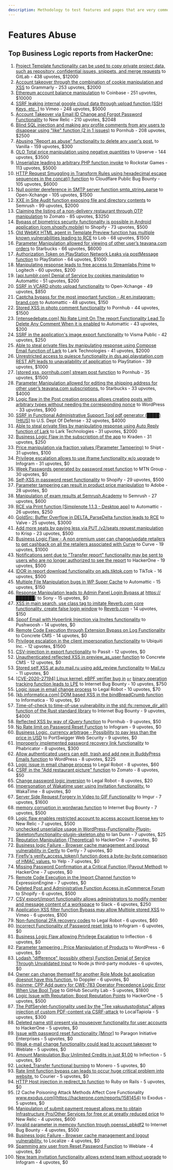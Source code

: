```yaml
---
description: Methodology to test features and pages that are very common
---
```


# Features Abuse

## Top Business Logic reports from HackerOne:

1. [Project Template functionality can be used to copy private project data, such as repository, confidential issues, snippets, and merge requests](https://hackerone.com/reports/689314) to GitLab - 438 upvotes, $12000
2. [Account takeover through the combination of cookie manipulation and XSS](https://hackerone.com/reports/534450) to Grammarly - 253 upvotes, $2000
3. [Ethereum account balance manipulation](https://hackerone.com/reports/300748) to Coinbase - 251 upvotes, $10000
4. [SSRF leaking internal google cloud data through upload function \[SSH Keys, etc..\]](https://hackerone.com/reports/549882) to Vimeo - 248 upvotes, $5000
5. [Account Takeover via Email ID Change and Forgot Password Functionality](https://hackerone.com/reports/1089467) to New Relic - 210 upvotes, $2048
6. [Blind SQL injection and making any profile comments from any users to disappear using "like" function (2 in 1 issues)](https://hackerone.com/reports/363815) to Pornhub - 208 upvotes, $2500
7. [Abusing "Report as abuse" functionality to delete any user's post.](https://hackerone.com/reports/411075) to Vanilla - 159 upvotes, $300
8. [OLO Total price manipulation using negative quantities](https://hackerone.com/reports/364843) to Upserve - 144 upvotes, $3500
9. [Unserialize leading to arbitrary PHP function invoke](https://hackerone.com/reports/210741) to Rockstar Games - 113 upvotes, $5000
10. [HTTP Request Smuggling in Transform Rules using hexadecimal escape sequences in the concat() function](https://hackerone.com/reports/1478633) to Cloudflare Public Bug Bounty - 105 upvotes, $6000
11. [Null pointer dereference in SMTP server function smtp\_string\_parse](https://hackerone.com/reports/827729) to Open-Xchange - 105 upvotes, $1500
12. [XXE in Site Audit function exposing file and directory contents](https://hackerone.com/reports/312543) to Semrush - 99 upvotes, $2000
13. [Claiming the listing of a non-delivery restaurant through OTP manipulation](https://hackerone.com/reports/1330529) to Zomato - 85 upvotes, $3250
14. [Bypass of biometrics security functionality is possible in Android application (com.shopify.mobile)](https://hackerone.com/reports/637194) to Shopify - 73 upvotes, $500
15. [Old WebKit HTML agent in Template Preview function has multiple known vulnerabilities leading to RCE](https://hackerone.com/reports/520717) to Lob - 68 upvotes, $1500
16. [Parameter Manipulation allowed for viewing of other user’s teavana.com orders](https://hackerone.com/reports/141090) to Starbucks - 66 upvotes, $6000
17. [Authorization Token on PlayStation Network Leaks via postMessage function](https://hackerone.com/reports/826394) to PlayStation - 64 upvotes, $1000
18. [Manipulating response leads to free access to Streamlabs Prime](https://hackerone.com/reports/1070510) to Logitech - 60 upvotes, $200
19. [\[api.tumblr.com\] Denial of Service by cookies manipulation](https://hackerone.com/reports/1005421) to Automattic - 51 upvotes, $200
20. [SSRF in VCARD photo upload functionality](https://hackerone.com/reports/296045) to Open-Xchange - 49 upvotes, $850
21. [Captcha bypass for the most important function - At en.instagram-brand.com](https://hackerone.com/reports/206653) to Automattic - 48 upvotes, $150
22. [Stored XSS in photo comment functionality](https://hackerone.com/reports/172227) to Pornhub - 44 upvotes, $1500
23. [\[intensedebate.com\] No Rate Limit On The report Functionality Lead To Delete Any Comment When it is enabled](https://hackerone.com/reports/1051734) to Automattic - 43 upvotes, $200
24. [SSRF in the application's image export functionality](https://hackerone.com/reports/816848) to Visma Public - 42 upvotes, $250
25. [Able to steal private files by manipulating response using Compose Email function of Lark](https://hackerone.com/reports/1373784) to Lark Technologies - 41 upvotes, $2000
26. [Unrestricted access to quiesce functionality in dss.api.playstation.com REST API leads to unavailability of application](https://hackerone.com/reports/993722) to PlayStation - 39 upvotes, $1000
27. [\[stored xss, pornhub.com\] stream post function](https://hackerone.com/reports/138075) to Pornhub - 35 upvotes, $1500
28. [Parameter Manipulation allowed for editing the shipping address for other user’s teavana.com subscriptions.](https://hackerone.com/reports/141120) to Starbucks - 33 upvotes, $4000
29. [Logic flaw in the Post creation process allows creating posts with arbitrary types without needing the corresponding nonce](https://hackerone.com/reports/404323) to WordPress - 33 upvotes, $900
30. [SSRF in Functional Administrative Support Tool pdf generator (████) \[HtUS\]](https://hackerone.com/reports/1628209) to U.S. Dept Of Defense - 32 upvotes, $4000
31. [Able to steal private files by manipulating response using Auto Reply function of Lark](https://hackerone.com/reports/1387320) to Lark Technologies - 31 upvotes, $2000
32. [Business Logic Flaw in the subscription of the app](https://hackerone.com/reports/1505189) to Kraden - 31 upvotes, $250
33. [Price manipulation via fraction values (Parameter Tampering)](https://hackerone.com/reports/388564) to Shipt - 31 upvotes, $100
34. [Privilege escalation allows to use iframe functionality w/o upgrade](https://hackerone.com/reports/594080) to Infogram - 31 upvotes, $0
35. [Week Passwords generated by password reset function](https://hackerone.com/reports/765031) to MTN Group - 30 upvotes, $0
36. [Self-XSS in password reset functionality](https://hackerone.com/reports/286667) to Shopify - 29 upvotes, $500
37. [Parameter tampering can result in product price manipulation](https://hackerone.com/reports/218748) to Adobe - 28 upvotes, $0
38. [Manipulation of exam results at Semrush.Academy](https://hackerone.com/reports/662583) to Semrush - 27 upvotes, $600
39. [RCE via Print function \[Simplenote 1.1.3 - Desktop app\]](https://hackerone.com/reports/358049) to Automattic - 26 upvotes, $250
40. [GoldSrc: Buffer Overflow in DELTA\_ParseDelta function leads to RCE](https://hackerone.com/reports/484745) to Valve - 25 upvotes, $3000
41. [Add more seats by paying less via PUT /v2/seats request manipulation](https://hackerone.com/reports/1446090) to Krisp - 23 upvotes, $500
42. [Business Logic Flaw - A non premium user can change/update retailers to get cashback on all the retailers associated with Curve](https://hackerone.com/reports/672487) to Curve - 19 upvotes, $1000
43. [Notifications sent due to "Transfer report" functionality may be sent to users who are no longer authorized to see the report](https://hackerone.com/reports/442843) to HackerOne - 19 upvotes, $500
44. [IDOR in report download functionality on ads.tiktok.com](https://hackerone.com/reports/1559739) to TikTok - 16 upvotes, $500
45. [Multiple File Manipulation bugs in WP Super Cache](https://hackerone.com/reports/240886) to Automattic - 15 upvotes, $150
46. [Response Manipulation leads to Admin Panel Login Bypass at](https://hackerone.com/reports/1508661) [https://██████/](https://xn--4zhaaaaa/) to Sony - 15 upvotes, $0
47. [XSS in main search, use class tag to imitate Reverb.com core functionality, create false login window](https://hackerone.com/reports/351376) to [Reverb.com](http://reverb.com/) - 14 upvotes, $150
48. [Spoof Email with Hyperlink Injection via Invites functionality](https://hackerone.com/reports/182008) to Pushwoosh - 14 upvotes, $0
49. [Remote Code Execution through Extension Bypass on Log Functionality](https://hackerone.com/reports/841947) to Concrete CMS - 14 upvotes, $0
50. [Privilege escalation in the client impersonation functionality](https://hackerone.com/reports/221454) to Ubiquiti Inc. - 12 upvotes, $1500
51. [CSV-injection in export functionality](https://hackerone.com/reports/335447) to Passit - 12 upvotes, $0
52. [Unauthenticated reflected XSS in preview\_as\_user function](https://hackerone.com/reports/643442) to Concrete CMS - 12 upvotes, $0
53. [Stored self XSS at auto.mail.ru using add\_review functionality](https://hackerone.com/reports/914286) to [Mail.ru](http://mail.ru/) - 11 upvotes, $0
54. [\[CVE-2020-27194\] Linux kernel: eBPF verifier bug in](https://hackerone.com/reports/1010340) [`or`](https://hackerone.com/reports/1010340) [binary operation tracking function leads to LPE](https://hackerone.com/reports/1010340) to Internet Bug Bounty - 10 upvotes, $750
55. [Logic issue in email change process](https://hackerone.com/reports/265931) to Legal Robot - 10 upvotes, $70
56. [\[kb.informatica.com\] DOM based XSS in the bindBreadCrumb function](https://hackerone.com/reports/189834) to Informatica - 10 upvotes, $0
57. [Time-of-check to time-of-use vulnerability in the std::fs::remove\_dir\_all() function of the Rust standard library](https://hackerone.com/reports/1520931) to Internet Bug Bounty - 9 upvotes, $4000
58. [Reflected XSS by way of jQuery function](https://hackerone.com/reports/141493) to Pornhub - 9 upvotes, $50
59. [No Rate limit on Password Reset Function](https://hackerone.com/reports/280389) to Infogram - 9 upvotes, $0
60. [Business Logic, currency arbitrage - Possibility to pay less than the price in USD](https://hackerone.com/reports/1677155) to PortSwigger Web Security - 9 upvotes, $0
61. [Improperly implemented password recovery link functionality](https://hackerone.com/reports/809) to Phabricator - 8 upvotes, $300
62. [Allow authenticated users can edit, trash,and add new in BuddyPress Emails function](https://hackerone.com/reports/833782) to WordPress - 8 upvotes, $225
63. [Logic issue in email change process](https://hackerone.com/reports/266017) to Legal Robot - 8 upvotes, $60
64. [CSRF in the "Add restaurant picture" function](https://hackerone.com/reports/169699) to Zomato - 8 upvotes, $50
65. [Change password logic inversion](https://hackerone.com/reports/255679) to Legal Robot - 8 upvotes, $20
66. [Impersonation of Wakatime user using Invitation functionality.](https://hackerone.com/reports/257119) to WakaTime - 8 upvotes, $0
67. [Server Side Request Forgery In Video to GIF Functionality](https://hackerone.com/reports/91816) to Imgur - 7 upvotes, $1600
68. [memory corruption in wordwrap function](https://hackerone.com/reports/167910) to Internet Bug Bounty - 7 upvotes, $500
69. [Logic flaw enables restricted account to access account license key](https://hackerone.com/reports/200576) to New Relic - 7 upvotes, $500
70. [unchecked unserialize usage in WordPress-Functionality-Plugin-Skeleton/functionality-plugin-skeleton.php](https://hackerone.com/reports/185907) to Ian Dunn - 7 upvotes, $25
71. [Reputation Manipulation (Theoretical)](https://hackerone.com/reports/132057) to HackerOne - 7 upvotes, $0
72. [Business logic Failure - Browser cache management and logout vulnerability in Certly](https://hackerone.com/reports/158270) to Certly - 7 upvotes, $0
73. [Firefly's verify\_access\_token() function does a byte-by-byte comparison of HMAC values.](https://hackerone.com/reports/240958) to Yelp - 7 upvotes, $0
74. [Missing Password Confirmation at a Critical Function (Payout Method)](https://hackerone.com/reports/303299) to HackerOne - 7 upvotes, $0
75. [Remote Code Execution in the Import Channel function](https://hackerone.com/reports/236607) to ExpressionEngine - 7 upvotes, $0
76. [Deleted Post and Administrative Function Access in eCommerce Forum](https://hackerone.com/reports/167846) to Shopify - 6 upvotes, $500
77. [CSV export/import functionality allows administrators to modify member and message content of a workspace](https://hackerone.com/reports/1661310) to Slack - 6 upvotes, $250
78. [Application XSS filter function Bypass may allow Multiple stored XSS](https://hackerone.com/reports/44217) to Vimeo - 6 upvotes, $100
79. [Non-functional 2FA recovery codes](https://hackerone.com/reports/249337) to Legal Robot - 6 upvotes, $60
80. [Incorrect Functionality of Password reset links](https://hackerone.com/reports/280529) to Infogram - 6 upvotes, $0
81. [Business Logic Flaw allowing Privilege Escalation](https://hackerone.com/reports/280914) to Inflection - 6 upvotes, $0
82. [Parameter tampering : Price Manipulation of Products](https://hackerone.com/reports/682344) to WordPress - 6 upvotes, $0
83. [Lodash "difference" (possibly others) Function Denial of Service Through Unvalidated Input](https://hackerone.com/reports/670779) to Node.js third-party modules - 6 upvotes, $0
84. [Owner can change themself for another Role Mode but application doesnot have this function.](https://hackerone.com/reports/1072635) to Doppler - 6 upvotes, $0
85. [ihsinme: CPP Add query for CWE-783 Operator Precedence Logic Error When Use Bool Type](https://hackerone.com/reports/1241578) to GitHub Security Lab - 5 upvotes, $1800
86. [Logic Issue with Reputation: Boost Reputation Points](https://hackerone.com/reports/36211) to HackerOne - 5 upvotes, $500
87. [The PdfServlet-functionality used by the "Tee vakuutustodistus" allows injection of custom PDF-content via CSRF-attack](https://hackerone.com/reports/129002) to LocalTapiola - 5 upvotes, $300
88. [Deleted name still present via mouseover functionality for user accounts](https://hackerone.com/reports/127914) to HackerOne - 5 upvotes, $0
89. [Issue with password reset functionality \[Minor\]](https://hackerone.com/reports/149027) to Paragon Initiative Enterprises - 5 upvotes, $0
90. [Weak e-mail change functionality could lead to account takeover](https://hackerone.com/reports/223461) to Weblate - 5 upvotes, $0
91. [Amount Manipulation Buy Unlimited Credits in just $1.00](https://hackerone.com/reports/277377) to Inflection - 5 upvotes, $0
92. [Locked\_Transfer functional burning](https://hackerone.com/reports/417515) to Monero - 5 upvotes, $0
93. [Rate limit function bypass can leads to occur huge critical problem into website.](https://hackerone.com/reports/1067533) to Courier - 5 upvotes, $0
94. [HTTP Host injection in redirect\_to function](https://hackerone.com/reports/888176) to Ruby on Rails - 5 upvotes, $0
95. [2 Cache Poisoning Attack Methods Affect Core Functionality www.exodus.com](https://hackerone.com/reports/1581454) to Exodus - 5 upvotes, $0
96. [Manipulation of submit payment request allows me to obtain Infrastructure Pro/Other Services for free or at greatly reduced price](https://hackerone.com/reports/219356) to New Relic - 4 upvotes, $600
97. [Invalid parameter in memcpy function trough openssl\_pbkdf2](https://hackerone.com/reports/190933) to Internet Bug Bounty - 4 upvotes, $500
98. [Business logic Failure - Browser cache management and logout vulnerability.](https://hackerone.com/reports/7909) to Localize - 4 upvotes, $0
99. [Spamming any user from Reset Password Function](https://hackerone.com/reports/223525) to Weblate - 4 upvotes, $0
100. [New team invitation functionality allows extend team without upgrade](https://hackerone.com/reports/295900) to Infogram - 4 upvotes, $0
